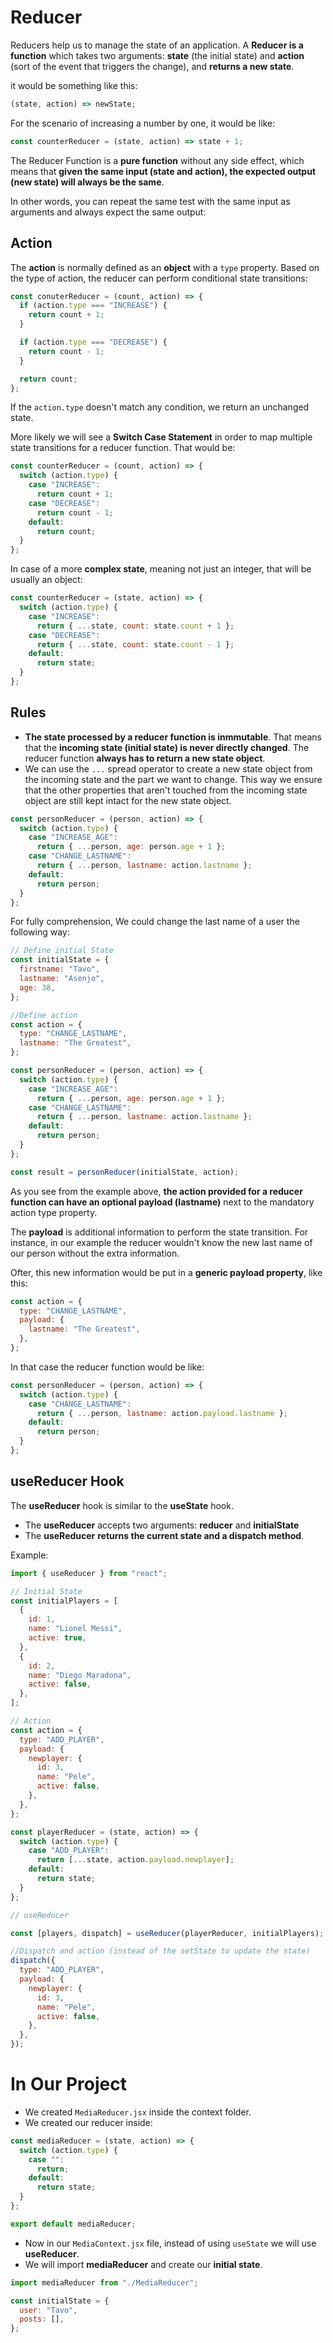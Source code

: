 # Reducer

Reducers help us to manage the state of an application.
A **Reducer is a function** which takes two arguments: **state** (the initial state) and **action** (sort of the event that triggers the change), and **returns a new state**.

it would be something like this:

```js
(state, action) => newState;
```

For the scenario of increasing a number by one, it would be like:

```js
const counterReducer = (state, action) => state + 1;
```

The Reducer Function is a **pure function** without any side effect, which means that **given the same input (state and action), the expected output (new state) will always be the same**.

In other words, you can repeat the same test with the same input as arguments and always expect the same output:

## Action

The **action** is normally defined as an **object** with a `type` property. Based on the type of action, the reducer can perform conditional state transitions:

```js
const conuterReducer = (count, action) => {
  if (action.type === "INCREASE") {
    return count + 1;
  }

  if (action.type === "DECREASE") {
    return count - 1;
  }

  return count;
};
```

If the `action.type` doesn't match any condition, we return an unchanged state.

More likely we will see a **Switch Case Statement** in order to map multiple state transitions for a reducer function. That would be:

```js
const counterReducer = (count, action) => {
  switch (action.type) {
    case "INCREASE":
      return count + 1;
    case "DECREASE":
      return count - 1;
    default:
      return count;
  }
};
```

In case of a more **complex state**, meaning not just an integer, that will be usually an object:

```js
const counterReducer = (state, action) => {
  switch (action.type) {
    case "INCREASE":
      return { ...state, count: state.count + 1 };
    case "DECREASE":
      return { ...state, count: state.count - 1 };
    default:
      return state;
  }
};
```

## Rules

- **The state processed by a reducer function is inmmutable**. That means that the **incoming state (initial state) is never directly changed**. The reducer function **always has to return a new state object**.
- We can use the `...` spread operator to create a new state object from the incoming state and the part we want to change. This way we ensure that the other properties that aren't touched from the incoming state object are still kept intact for the new state object.

```js
const personReducer = (person, action) => {
  switch (action.type) {
    case "INCREASE_AGE":
      return { ...person, age: person.age + 1 };
    case "CHANGE_LASTNAME":
      return { ...person, lastname: action.lastname };
    default:
      return person;
  }
};
```

For fully comprehension, We could change the last name of a user the following way:

```js
// Define initial State
const initialState = {
  firstname: "Tavo",
  lastname: "Asenjo",
  age: 38,
};

//Define action
const action = {
  type: "CHANGE_LASTNAME",
  lastname: "The Greatest",
};

const personReducer = (person, action) => {
  switch (action.type) {
    case "INCREASE_AGE":
      return { ...person, age: person.age + 1 };
    case "CHANGE_LASTNAME":
      return { ...person, lastname: action.lastname };
    default:
      return person;
  }
};

const result = personReducer(initialState, action);
```

As you see from the example above, **the action provided for a reducer function can have an optional payload (lastname)** next to the mandatory action type property.

The **payload** is additional information to perform the state transition. For instance, in our example the reducer wouldn't know the new last name of our person without the extra information.

Ofter, this new information would be put in a **generic payload property**, like this:

```js
const action = {
  type: "CHANGE_LASTNAME",
  payload: {
    lastname: "The Greatest",
  },
};
```

In that case the reducer function would be like:

```js
const personReducer = (person, action) => {
  switch (action.type) {
    case "CHANGE_LASTNAME":
      return { ...person, lastname: action.payload.lastname };
    default:
      return person;
  }
};
```

## useReducer Hook

The **useReducer** hook is similar to the **useState** hook.

- The **useReducer** accepts two arguments: **reducer** and **initialState**
- The **useReducer** **returns the current state and a dispatch method**.

Example:

```js
import { useReducer } from "react";

// Initial State
const initialPlayers = [
  {
    id: 1,
    name: "Lionel Messi",
    active: true,
  },
  {
    id: 2,
    name: "Diego Maradona",
    active: false,
  },
];

// Action
const action = {
  type: "ADD_PLAYER",
  payload: {
    newplayer: {
      id: 3,
      name: "Pele",
      active: false,
    },
  },
};

const playerReducer = (state, action) => {
  switch (action.type) {
    case "ADD_PLAYER":
      return [...state, action.payload.newplayer];
    default:
      return state;
  }
};

// useReducer

const [players, dispatch] = useReducer(playerReducer, initialPlayers);

//Dispatch and action (instead of the setState to update the state)
dispatch({
  type: "ADD_PLAYER",
  payload: {
    newplayer: {
      id: 3,
      name: "Pele",
      active: false,
    },
  },
});
```

# In Our Project

- We created `MediaReducer.jsx` inside the context folder.
- We created our reducer inside:

```js
const mediaReducer = (state, action) => {
  switch (action.type) {
    case "":
      return;
    default:
      return state;
  }
};

export default mediaReducer;
```

- Now in our `MediaContext.jsx` file, instead of using `useState` we will use **useReducer**.
- We will import **mediaReducer** and create our **initial state**.

```js
import mediaReducer from "./MediaReducer";

const initialState = {
  user: "Tavo",
  posts: [],
};
```
